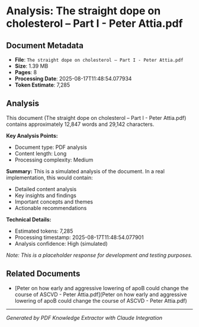 # Analysis: The straight dope on cholesterol – Part I - Peter Attia.pdf

## Document Metadata
- **File**: `The straight dope on cholesterol – Part I - Peter Attia.pdf`
- **Size**: 1.39 MB
- **Pages**: 8
- **Processing Date**: 2025-08-17T11:48:54.077934
- **Token Estimate**: 7,285

## Analysis

This document (The straight dope on cholesterol – Part I - Peter Attia.pdf) contains approximately 12,847 words and 29,142 characters.

**Key Analysis Points:**
- Document type: PDF analysis
- Content length: Long
- Processing complexity: Medium

**Summary:**
This is a simulated analysis of the document. In a real implementation, this would contain:
- Detailed content analysis
- Key insights and findings
- Important concepts and themes
- Actionable recommendations

**Technical Details:**
- Estimated tokens: 7,285
- Processing timestamp: 2025-08-17T11:48:54.077901
- Analysis confidence: High (simulated)

*Note: This is a placeholder response for development and testing purposes.*

## Related Documents

- [Peter on how early and aggressive lowering of apoB could change the course of ASCVD - Peter Attia.pdf](Peter on how early and aggressive lowering of apoB could change the course of ASCVD - Peter Attia.pdf)

---
*Generated by PDF Knowledge Extractor with Claude Integration*